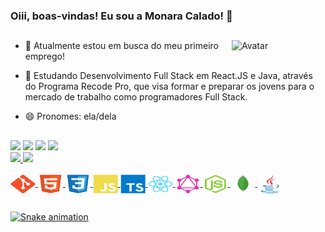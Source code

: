 ### Oiii, boas-vindas! Eu sou a Monara Calado! 👋

##

<img align="right" alt="Avatar" heigth="150" width="150" src="https://cdn.discordapp.com/attachments/914681088847261770/914681426358726686/avatar.png">

- 🔭 Atualmente estou em busca do meu primeiro emprego!
- 🌱 Estudando Desenvolvimento Full Stack em React.JS e Java, através do Programa Recode Pro, que visa formar e preparar os jovens para o mercado de trabalho como programadores Full Stack.
- 😄 Pronomes: ela/dela

  
  ##
  
<div> 
  <a href="https://www.linkedin.com/in/monaracalado" target="_blank"><img src="https://img.shields.io/badge/-Monara%20Calado-%230077B5?style=fflat-square&logo=linkedin&logoColor=white" target="_blank"></a> 
  <a href="https://twitter.com/caladomonara" target="_blank"><img src="https://img.shields.io/badge/-@caladomonara-1DA1F2?style=flat-square&logo=twitter&logoColor=white" target="_blank"></a>
  <a href = "mailto:monaracalado@gmail.com"><img src="https://img.shields.io/badge/-monaracalado@gmail.com-D14836?style=flat-square&logo=gmail&logoColor=white" target="_blank"></a>
  <a href="https://instagram.com/monaracalado" target="_blank"><img src="https://img.shields.io/badge/-monaracalado-%23E4405F?style=fflat-square&logo=instagram&logoColor=white" target="_blank"></a>
 
</div>

  

 <div>
  <a href="https://github.com/monaracalado">
  <img height="160em" src="https://github-readme-stats.vercel.app/api?username=monaracalado&show_icons=true&theme=dracula&include_all_commits=true&count_private=true"/>
  <img height="160em" src="https://github-readme-stats.vercel.app/api/top-langs/?username=monaracalado&layout=compact&langs_count=7&theme=dracula"/>
   
   <div style="display: inline_block"><br>
  <img align="center" alt="Git" height="30" width="40" src="https://raw.githubusercontent.com/devicons/devicon/master/icons/git/git-original.svg">
  <img align="center" alt="HTML" height="30" width="40" src="https://raw.githubusercontent.com/devicons/devicon/master/icons/html5/html5-original.svg">
  <img align="center" alt="CSS" height="30" width="40" src="https://raw.githubusercontent.com/devicons/devicon/master/icons/css3/css3-original.svg">
  <img align="center" alt="Js" height="30" width="40" src="https://raw.githubusercontent.com/devicons/devicon/master/icons/javascript/javascript-plain.svg">
  <img align="center" alt="Ts" height="30" width="40" src="https://raw.githubusercontent.com/devicons/devicon/master/icons/typescript/typescript-plain.svg">
  <img align="center" alt="React" height="30" width="40" src="https://raw.githubusercontent.com/devicons/devicon/master/icons/react/react-original.svg">
  <img align="center" alt="GraphQL" height="30" width="40" src="https://raw.githubusercontent.com/devicons/devicon/master/icons/graphql/graphql-plain.svg">
  <img align="center" alt="Node" height="30" width="40" src="https://raw.githubusercontent.com/devicons/devicon/master/icons/nodejs/nodejs-original.svg">
  <img align="center" alt="Mongodb" height="30" width="40" src="https://raw.githubusercontent.com/devicons/devicon/master/icons/mongodb/mongodb-original.svg">
  <img align="center" alt="Java" height="30" width="40" src="https://raw.githubusercontent.com/devicons/devicon/master/icons/java/java-original.svg">
</div>
   
   ##
   
 ![Snake animation](https://github.com/monaracalado/monaracalado/blob/output/github-contribution-grid-snake.svg)
   
</div>

